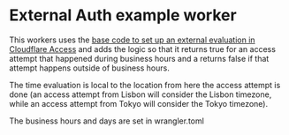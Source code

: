 # External Auth example worker

This workers uses the [base code to set up an external evaluation in Cloudflare Access](https://developers.cloudflare.com/cloudflare-one/policies/access/external-evaluation/) and adds the logic so that it returns true for an access attempt that happened during business hours and a returns false if that attempt happens outside of business hours.

The time evaluation is local to the location from here the access attempt is done (an access attempt from Lisbon will consider the Lisbon timezone, while an access attempt from Tokyo will consider the Tokyo timezone).

The business hours and days are set in wrangler.toml